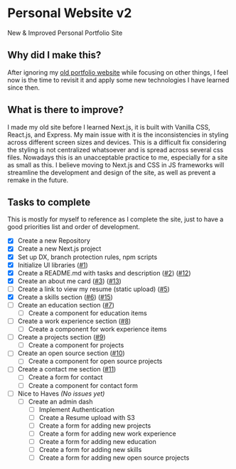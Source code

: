 # Personal Website v2

New &amp; Improved Personal Portfolio Site

## Why did I make this?

After ignoring my [old portfolio website](https://github.com/lucas-amberg/personal-website) while focusing on other things, I feel now is the time to revisit it and apply some new technologies I have learned since then.

## What is there to improve?

I made my old site before I learned Next.js, it is built with Vanilla CSS, React.js, and Express. My main issue with it is the inconsistencies in styling across different screen sizes and devices. This is a difficult fix considering the styling is not centralized whatsoever and is spread across several css files. Nowadays this is an unacceptable practice to me, especially for a site as small as this. I believe moving to Next.js and CSS in JS frameworks will streamline the development and design of the site, as well as prevent a remake in the future.

## Tasks to complete

This is mostly for myself to reference as I complete the site, just to have a good priorities list and order of development.

-   [x] Create a new Repository
-   [x] Create a new Next.js project
-   [x] Set up DX, branch protection rules, npm scripts
-   [x] Initialize UI libraries ([#1](https://github.com/lucas-amberg/personal-website-v2/pull/1))
-   [x] Create a README.md with tasks and description ([#2](https://github.com/lucas-amberg/personal-website-v2/pull/2)) ([#12](https://github.com/lucas-amberg/personal-website-v2/pull/12))
-   [x] Create an about me card ([#3](https://github.com/lucas-amberg/personal-website-v2/issues/3)) ([#13](https://github.com/lucas-amberg/personal-website-v2/pull/13))
-   [ ] Create a link to view my resume (static upload) ([#5](https://github.com/lucas-amberg/personal-website-v2/issues/5))
-   [x] Create a skills section ([#6](https://github.com/lucas-amberg/personal-website-v2/issues/6)) ([#15](https://github.com/lucas-amberg/personal-website-v2/pull/15))
-   [ ] Create an education section ([#7](https://github.com/lucas-amberg/personal-website-v2/issues/7))
    -   [ ] Create a component for education items
-   [ ] Create a work experience section ([#8](https://github.com/lucas-amberg/personal-website-v2/issues/8))
    -   [ ] Create a component for work experience items
-   [ ] Create a projects section ([#9](https://github.com/lucas-amberg/personal-website-v2/issues/9))
    -   [ ] Create a component for projects
-   [ ] Create an open source section ([#10](https://github.com/lucas-amberg/personal-website-v2/issues/10))
    -   [ ] Create a component for open source projects
-   [ ] Create a contact me section ([#11](https://github.com/lucas-amberg/personal-website-v2/issues/11))
    -   [ ] Create a form for contact
    -   [ ] Create a component for contact form
-   [ ] Nice to Haves _(No issues yet)_
    -   [ ] Create an admin dash
        -   [ ] Implement Authentication
        -   [ ] Create a Resume upload with S3
        -   [ ] Create a form for adding new projects
        -   [ ] Create a form for adding new work experience
        -   [ ] Create a form for adding new education
        -   [ ] Create a form for adding new skills
        -   [ ] Create a form for adding new open source projects
